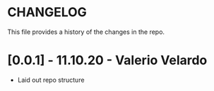 # CHANGELOG
This file provides a history of the changes in the repo.

# [0.0.1] - 11.10.20 - Valerio Velardo
- Laid out repo structure